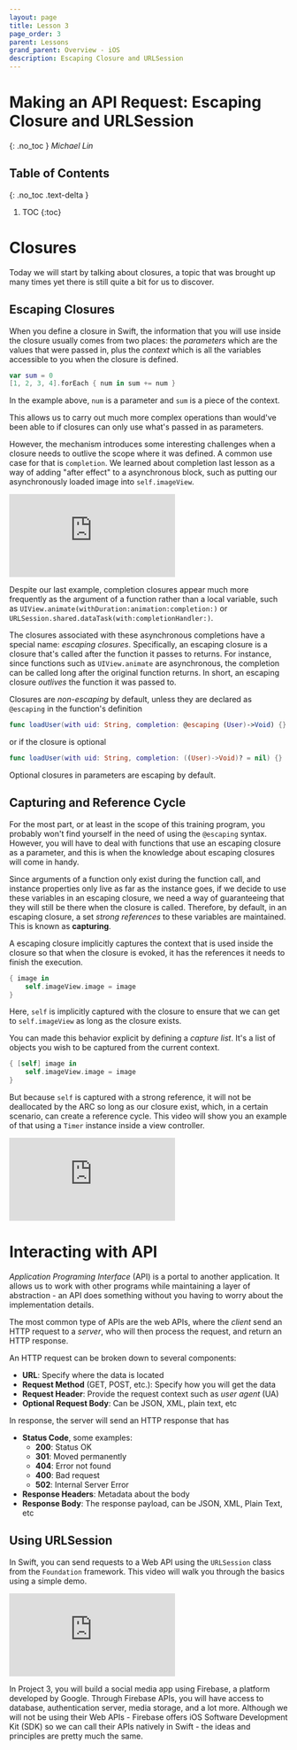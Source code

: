 ```yaml
---
layout: page
title: Lesson 3
page_order: 3
parent: Lessons
grand_parent: Overview - iOS
description: Escaping Closure and URLSession
---
```

# Making an API Request: Escaping Closure and URLSession
{: .no_toc }
*Michael Lin*

## Table of Contents
{: .no_toc .text-delta }

1. TOC
{:toc}

# Closures

Today we will start by talking about closures, a topic that was brought up many times yet there is still quite a bit for us to discover.

## Escaping Closures

When you define a closure in Swift, the information that you will use inside the closure usually comes from two places: the *parameters* which are the values that were passed in, plus the *context* which is all the variables accessible to you when the closure is defined.

```swift
var sum = 0
[1, 2, 3, 4].forEach { num in sum += num }
```
In the example above, `num` is a parameter and `sum` is a piece of the context.

This allows us to carry out much more complex operations than would've been able to if closures can only use what's passed in as parameters.

However, the mechanism introduces some interesting challenges when a closure needs to outlive the scope where it was defined. A common use case for that is `completion`. We learned about completion last lesson as a way of adding "after effect" to a asynchronous block, such as putting our asynchronously loaded image into `self.imageView`.

<div class="video-wrapper">
<iframe src="https://www.youtube.com/embed/5V90-TzPdqU?start=812" frameborder="0" allow="accelerometer; autoplay; clipboard-write; encrypted-media; gyroscope; picture-in-picture" allowfullscreen></iframe>
</div>

Despite our last example, completion closures appear much more frequently as the argument of a function rather than a local variable, such as `UIView.animate(withDuration:animation:completion:)` or `URLSession.shared.dataTask(with:completionHandler:)`.

The closures associated with these asynchronous completions have a special name: *escaping closures*. Specifically, an escaping closure is a closure that's called after the function it passes to returns. For instance, since functions such as `UIView.animate` are asynchronous, the completion can be called long after the original function returns. In short, an escaping closure *outlives* the function it was passed to.

Closures are *non-escaping* by default, unless they are declared as `@escaping` in the function's definition
```swift
func loadUser(with uid: String, completion: @escaping (User)->Void) {}
```

or if the closure is optional
```swift
func loadUser(with uid: String, completion: ((User)->Void)? = nil) {}
```

Optional closures in parameters are escaping by default. 

## Capturing and Reference Cycle

For the most part, or at least in the scope of this training program, you probably won't find yourself in the need of using the `@escaping` syntax. However, you will have to deal with functions that use an escaping closure as a parameter, and this is when the knowledge about escaping closures will come in handy.

Since arguments of a function only exist during the function call, and instance properties only live as far as the instance goes, if we decide to use these variables in an escaping closure, we need a way of guaranteeing that they will still be there when the closure is called. Therefore, by default, in an escaping closure, a set *strong references* to these variables are maintained. This is known as **capturing**.

A escaping closure implicitly captures the context that is used inside the closure so that when the closure is evoked, it has the references it needs to finish the execution.

```swift
{ image in
    self.imageView.image = image
}
```
Here, `self` is implicitly captured with the closure to ensure that we can get to `self.imageView` as long as the closure exists.

You can made this behavior explicit by defining a *capture list*. It's a list of objects you wish to be captured from the current context.

```swift
{ [self] image in
    self.imageView.image = image
}
```

But because `self` is captured with a strong reference, it will not be deallocated by the ARC so long as our closure exist, which, in a certain scenario, can create a reference cycle. This video will show you an example of that using a `Timer` instance inside a view controller.

<div class="video-wrapper">
<iframe src="https://www.youtube.com/embed/-T_Kp6-RRDM" frameborder="0" allow="accelerometer; autoplay; clipboard-write; encrypted-media; gyroscope; picture-in-picture" allowfullscreen></iframe>
</div>

# Interacting with API

*Application Programing Interface* (API) is a portal to another application. It allows us to work with other programs while maintaining a layer of abstraction - an API does something without you having to worry about the implementation details.

The most common type of APIs are the web APIs, where the *client* send an HTTP request to a *server*, who will then process the request, and return an HTTP response.

An HTTP request can be broken down to several components:
- **URL**: Specify where the data is located
- **Request Method** (GET, POST, etc.): Specify how you will get the data
- **Request Header**: Provide the request context such as *user agent* (UA)
- **Optional Request Body**: Can be JSON, XML, plain text, etc

In response, the server will send an HTTP response that has
- **Status Code**, some examples:
    - **200**: Status OK
    - **301**: Moved permanently
    - **404**: Error not found
    - **400**: Bad request
    - **502**: Internal Server Error
- **Response Headers**: Metadata about the body
- **Response Body**: The response payload, can be JSON, XML, Plain Text, etc

## Using URLSession

In Swift, you can send requests to a Web API using the `URLSession` class from the `Foundation` framework. This video will walk you through the basics using a simple demo.

<div class="video-wrapper">
<iframe src="https://www.youtube.com/embed/CR-_-un3toQ" frameborder="0" allow="accelerometer; autoplay; clipboard-write; encrypted-media; gyroscope; picture-in-picture" allowfullscreen></iframe>
</div>

In Project 3, you will build a social media app using Firebase, a platform developed by Google. Through Firebase APIs, you will have access to database, authentication server, media storage, and a lot more. Although we will not be using their Web APIs - Firebase offers iOS Software Development Kit (SDK) so we can call their APIs natively in Swift - the ideas and principles are pretty much the same.
